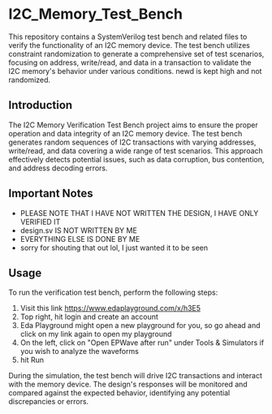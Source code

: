 # I2C_Memory_Test_Bench

This repository contains a SystemVerilog test bench and related files to verify the functionality of an I2C memory device. The test bench utilizes constraint randomization to generate a comprehensive set of test scenarios, focusing on address, write/read, and data in a transaction to validate the I2C memory's behavior under various conditions. newd is kept high and not randomized.


## Introduction

The I2C Memory Verification Test Bench project aims to ensure the proper operation and data integrity of an I2C memory device. The test bench generates random sequences of I2C transactions with varying addresses, write/read, and data covering a wide range of test scenarios. This approach effectively detects potential issues, such as data corruption, bus contention, and address decoding errors.

## Important Notes
- PLEASE NOTE THAT I HAVE NOT WRITTEN THE DESIGN, I HAVE ONLY VERIFIED IT
- design.sv IS NOT WRITTEN BY ME
- EVERYTHING ELSE IS DONE BY ME
- sorry for shouting that out lol, I just wanted it to be seen


## Usage

To run the verification test bench, perform the following steps:

1. Visit this link https://www.edaplayground.com/x/h3E5
2. Top right, hit login and create an account
3. Eda Playground might open a new playground for you, so go ahead and click on my link again to open my playground
4. On the left, click on "Open EPWave after run" under Tools & Simulators if you wish to analyze the waveforms
5. hit Run
   

During the simulation, the test bench will drive I2C transactions and interact with the memory device. The design's responses will be monitored and compared against the expected behavior, identifying any potential discrepancies or errors.




